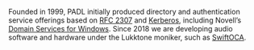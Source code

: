 Founded in 1999, PADL initially produced directory and authentication service offerings based on [RFC 2307](https://www.rfc-editor.org/rfc/rfc2307) and [Kerberos](https://en.wikipedia.org/wiki/Kerberos_(protocol)), including Novell’s [Domain Services for Windows](https://www.microfocus.com/documentation/open-enterprise-server/2023/acc_dsfw_secur_lx/fbadjaeh.html). Since 2018 we are developing audio software and hardware under the Lukktone moniker, such as [SwiftOCA](https://github.com/PADL/SwiftOCA).
